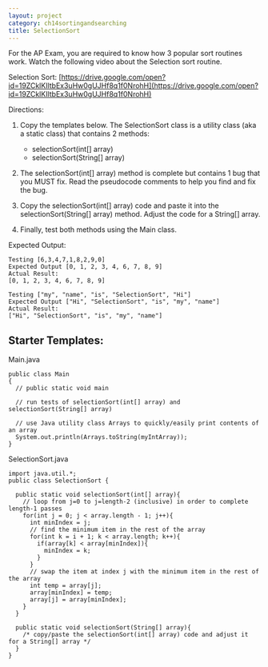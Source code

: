 ```yaml
---
layout: project
category: ch14sortingandsearching
title: SelectionSort
---
```


For the AP Exam, you are required to know how 3 popular sort routines work. Watch the following video about the Selection sort routine.

Selection Sort: [https://drive.google.com/open?id=19ZCklKIltbEx3uHw0gUJHf8q1f0NrohH](https://drive.google.com/open?id=19ZCklKIltbEx3uHw0gUJHf8q1f0NrohH)

Directions:

1. Copy the templates below. The SelectionSort class is a utility class (aka a static class) that contains 2 methods:
   - selectionSort(int[] array)
   - selectionSort(String[] array)

2. The selectionSort(int[] array) method is complete but contains 1 bug that you MUST fix. Read the pseudocode comments to help you find and fix the bug.
3. Copy the selectionSort(int[] array) code and paste it into the selectionSort(String[] array) method. Adjust the code for a String[] array.
4. Finally, test both methods using the Main class.

Expected Output:
```
Testing [6,3,4,7,1,8,2,9,0]
Expected Output [0, 1, 2, 3, 4, 6, 7, 8, 9]
Actual Result:
[0, 1, 2, 3, 4, 6, 7, 8, 9]

Testing ["my", "name", "is", "SelectionSort", "Hi"]
Expected Output ["Hi", "SelectionSort", "is", "my", "name"]
Actual Result:
["Hi", "SelectionSort", "is", "my", "name"]
```


## Starter Templates:

Main.java
```
public class Main
{
  // public static void main

  // run tests of selectionSort(int[] array) and selectionSort(String[] array)

  // use Java utility class Arrays to quickly/easily print contents of an array
  System.out.println(Arrays.toString(myIntArray));
}
```

SelectionSort.java
```
import java.util.*;
public class SelectionSort {

  public static void selectionSort(int[] array){
    // loop from j=0 to j=length-2 (inclusive) in order to complete length-1 passes
    for(int j = 0; j < array.length - 1; j++){
      int minIndex = j;
      // find the minimum item in the rest of the array
      for(int k = i + 1; k < array.length; k++){
        if(array[k] < array[minIndex]){
          minIndex = k;
        }
      }
      // swap the item at index j with the minimum item in the rest of the array
      int temp = array[j];
      array[minIndex] = temp;
      array[j] = array[minIndex];
    }
  }

  public static void selectionSort(String[] array){
    /* copy/paste the selectionSort(int[] array) code and adjust it for a String[] array */
  }
}
```
